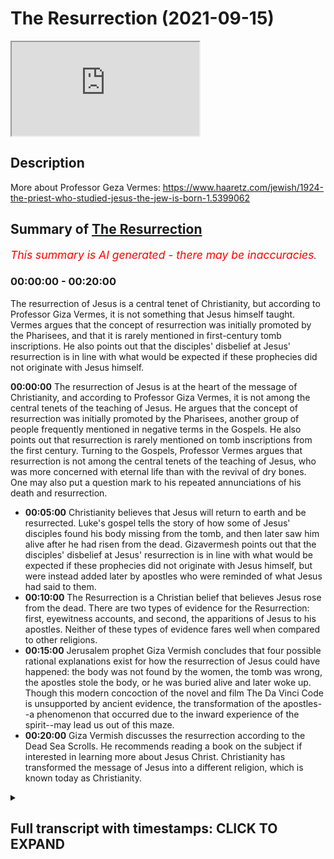 # The Resurrection (2021-09-15)

<iframe loading='lazy' allow='autoplay' src='https://www.youtube.com/embed/IxRDbYZ9-os'></iframe>

## Description

More about Professor Geza Vermes: https://www.haaretz.com/jewish/1924-the-priest-who-studied-jesus-the-jew-is-born-1.5399062

## Summary of [The Resurrection](https://www.youtube.com/watch?v=IxRDbYZ9-os)


*<span style="color:red; font-size:125%">This summary is AI generated - there may be inaccuracies</span>. [](/)*

### <a onclick="modifyYTiframeseektime('0')">00:00:00</a> - <a onclick="modifyYTiframeseektime('1200')">00:20:00</a>

The resurrection of Jesus is a central tenet of Christianity, but according to Professor Giza Vermes, it is not something that Jesus himself taught. Vermes argues that the concept of resurrection was initially promoted by the Pharisees, and that it is rarely mentioned in first-century tomb inscriptions. He also points out that the disciples' disbelief at Jesus' resurrection is in line with what would be expected if these prophecies did not originate with Jesus himself.

**<a onclick="modifyYTiframeseektime('0')">00:00:00</a>** The resurrection of Jesus is at the heart of the message of Christianity, and according to Professor Giza Vermes, it is not among the central tenets of the teaching of Jesus. He argues that the concept of resurrection was initially promoted by the Pharisees, another group of people frequently mentioned in negative terms in the Gospels. He also points out that resurrection is rarely mentioned on tomb inscriptions from the first century. Turning to the Gospels, Professor Vermes argues that resurrection is not among the central tenets of the teaching of Jesus, who was more concerned with eternal life than with the revival of dry bones. One may also put a question mark to his repeated annunciations of his death and resurrection.
* **<a onclick="modifyYTiframeseektime('300')">00:05:00</a>** Christianity believes that Jesus will return to earth and be resurrected. Luke's gospel tells the story of how some of Jesus' disciples found his body missing from the tomb, and then later saw him alive after he had risen from the dead. Gizavermesh points out that the disciples' disbelief at Jesus' resurrection is in line with what would be expected if these prophecies did not originate with Jesus himself, but were instead added later by apostles who were reminded of what Jesus had said to them.
* **<a onclick="modifyYTiframeseektime('600')">00:10:00</a>** The Resurrection is a Christian belief that believes Jesus rose from the dead. There are two types of evidence for the Resurrection: first, eyewitness accounts, and second, the apparitions of Jesus to his apostles. Neither of these types of evidence fares well when compared to other religions.
* **<a onclick="modifyYTiframeseektime('900')">00:15:00</a>** Jerusalem prophet Giza Vermish concludes that four possible rational explanations exist for how the resurrection of Jesus could have happened: the body was not found by the women, the tomb was wrong, the apostles stole the body, or he was buried alive and later woke up. Though this modern concoction of the novel and film The Da Vinci Code is unsupported by ancient evidence, the transformation of the apostles--a phenomenon that occurred due to the inward experience of the spirit--may lead us out of this maze.
* **<a onclick="modifyYTiframeseektime('1200')">00:20:00</a>** Giza Vermish discusses the resurrection according to the Dead Sea Scrolls. He recommends reading a book on the subject if interested in learning more about Jesus Christ. Christianity has transformed the message of Jesus into a different religion, which is known today as Christianity.

<details><summary><h2>Full transcript with timestamps: CLICK TO EXPAND</h2></summary>

<a onclick="modifyYTiframeseektime('13')">0:00:13</a> the resurrection of jesus lies at the  
<a onclick="modifyYTiframeseektime('15')">0:00:15</a> heart of the message of christianity  
<a onclick="modifyYTiframeseektime('19')">0:00:19</a> what are we to make of this  
<a onclick="modifyYTiframeseektime('20')">0:00:20</a> extraordinary claim and i want to share  
<a onclick="modifyYTiframeseektime('22')">0:00:22</a> with you some words from giza vermesh  
<a onclick="modifyYTiframeseektime('24')">0:00:24</a> again he's a world-class biblical  
<a onclick="modifyYTiframeseektime('27')">0:00:27</a> scholar often acknowledged as one of the  
<a onclick="modifyYTiframeseektime('29')">0:00:29</a> great and experts on the historical  
<a onclick="modifyYTiframeseektime('32')">0:00:32</a> jesus he spent his life studying uh  
<a onclick="modifyYTiframeseektime('35')">0:00:35</a> these matters a professor at oxford  
<a onclick="modifyYTiframeseektime('37')">0:00:37</a> university a professor of jewish studies  
<a onclick="modifyYTiframeseektime('40')">0:00:40</a> so he's a specialist in a jewish  
<a onclick="modifyYTiframeseektime('41')">0:00:41</a> understanding of jesus who was himself  
<a onclick="modifyYTiframeseektime('43')">0:00:43</a> of course a jew who preached two jews  
<a onclick="modifyYTiframeseektime('46')">0:00:46</a> about his understanding of judaism in  
<a onclick="modifyYTiframeseektime('48')">0:00:48</a> his own day so it's going to share with  
<a onclick="modifyYTiframeseektime('50')">0:00:50</a> you a few words about the resurrection  
<a onclick="modifyYTiframeseektime('53')">0:00:53</a> because there are many insights into  
<a onclick="modifyYTiframeseektime('55')">0:00:55</a> this brief uh chapter which  
<a onclick="modifyYTiframeseektime('58')">0:00:58</a> will surprise people surprised me when i  
<a onclick="modifyYTiframeseektime('60')">0:01:00</a> first read them  
<a onclick="modifyYTiframeseektime('62')">0:01:02</a> so he writes on page 107 of his book the  
<a onclick="modifyYTiframeseektime('65')">0:01:05</a> real jesus  
<a onclick="modifyYTiframeseektime('66')">0:01:06</a> the resurrection of jesus lies at the  
<a onclick="modifyYTiframeseektime('69')">0:01:09</a> heart of the message of christianity  
<a onclick="modifyYTiframeseektime('72')">0:01:12</a> the chief herald of this message saint  
<a onclick="modifyYTiframeseektime('74')">0:01:14</a> paul  
<a onclick="modifyYTiframeseektime('75')">0:01:15</a> bluntly proclaims  
<a onclick="modifyYTiframeseektime('77')">0:01:17</a> if christ has not been raised your faith  
<a onclick="modifyYTiframeseektime('81')">0:01:21</a> is futile  
<a onclick="modifyYTiframeseektime('82')">0:01:22</a> so it's very very clear if there's no  
<a onclick="modifyYTiframeseektime('84')">0:01:24</a> resurrection of jesus that's it  
<a onclick="modifyYTiframeseektime('86')">0:01:26</a> christianity is basically lying about  
<a onclick="modifyYTiframeseektime('89')">0:01:29</a> god is a waste of time  
<a onclick="modifyYTiframeseektime('91')">0:01:31</a> but he believed he did rise from the  
<a onclick="modifyYTiframeseektime('93')">0:01:33</a> dead so how does his firm statement  
<a onclick="modifyYTiframeseektime('97')">0:01:37</a> reinforced by two millennia of  
<a onclick="modifyYTiframeseektime('99')">0:01:39</a> theological cognition  
<a onclick="modifyYTiframeseektime('101')">0:01:41</a> compared with what the gospels tell us  
<a onclick="modifyYTiframeseektime('104')">0:01:44</a> about the first easter  
<a onclick="modifyYTiframeseektime('106')">0:01:46</a> is it pure myth  
<a onclick="modifyYTiframeseektime('108')">0:01:48</a> or does it contain also a grain of  
<a onclick="modifyYTiframeseektime('111')">0:01:51</a> history  
<a onclick="modifyYTiframeseektime('112')">0:01:52</a> so giza vermich the historian looks at  
<a onclick="modifyYTiframeseektime('114')">0:01:54</a> our earliest sources or some of them in  
<a onclick="modifyYTiframeseektime('117')">0:01:57</a> the new testament in the gospels and  
<a onclick="modifyYTiframeseektime('119')">0:01:59</a> what do they tell us about this very  
<a onclick="modifyYTiframeseektime('121')">0:02:01</a> interesting insights here  
<a onclick="modifyYTiframeseektime('123')">0:02:03</a> but to begin with he looks at the  
<a onclick="modifyYTiframeseektime('125')">0:02:05</a> historical jewish context to begin with  
<a onclick="modifyYTiframeseektime('129')">0:02:09</a> resurrection was neither an old nor  
<a onclick="modifyYTiframeseektime('132')">0:02:12</a> widespread jewish doctrine in the age of  
<a onclick="modifyYTiframeseektime('134')">0:02:14</a> jesus interestingly  
<a onclick="modifyYTiframeseektime('136')">0:02:16</a> the concept of afterlife conceived  
<a onclick="modifyYTiframeseektime('139')">0:02:19</a> either as spiritual survival or as  
<a onclick="modifyYTiframeseektime('142')">0:02:22</a> rising from the dead first gained  
<a onclick="modifyYTiframeseektime('145')">0:02:25</a> prominence in the second century bc  
<a onclick="modifyYTiframeseektime('149')">0:02:29</a> the immortality of the soul was  
<a onclick="modifyYTiframeseektime('151')">0:02:31</a> championed by many jews living outside  
<a onclick="modifyYTiframeseektime('153')">0:02:33</a> the holy land and influenced by greek  
<a onclick="modifyYTiframeseektime('156')">0:02:36</a> culture as well as by the essene sect in  
<a onclick="modifyYTiframeseektime('159')">0:02:39</a> palestine  
<a onclick="modifyYTiframeseektime('161')">0:02:41</a> according to the first century jewish  
<a onclick="modifyYTiframeseektime('163')">0:02:43</a> historian flavius josephus  
<a onclick="modifyYTiframeseektime('167')">0:02:47</a> the conservative sadducees these figures  
<a onclick="modifyYTiframeseektime('170')">0:02:50</a> all appear in the gospels by the way the  
<a onclick="modifyYTiframeseektime('171')">0:02:51</a> sadducees the pharisees and so on the  
<a onclick="modifyYTiframeseektime('174')">0:02:54</a> conservative sadducees and the high  
<a onclick="modifyYTiframeseektime('176')">0:02:56</a> priestly allies  
<a onclick="modifyYTiframeseektime('178')">0:02:58</a> considered the idea of life after death  
<a onclick="modifyYTiframeseektime('181')">0:03:01</a> a departure from biblical faith  
<a onclick="modifyYTiframeseektime('184')">0:03:04</a> were where reward for virtue and  
<a onclick="modifyYTiframeseektime('187')">0:03:07</a> punishment for sin were expected in this  
<a onclick="modifyYTiframeseektime('190')">0:03:10</a> life  
<a onclick="modifyYTiframeseektime('191')">0:03:11</a> beyond the grave everybody shared the  
<a onclick="modifyYTiframeseektime('194')">0:03:14</a> same chilly and sleepy existence in the  
<a onclick="modifyYTiframeseektime('197')">0:03:17</a> hades of the hebrews and this is  
<a onclick="modifyYTiframeseektime('199')">0:03:19</a> normally how the old testament we have  
<a onclick="modifyYTiframeseektime('201')">0:03:21</a> now talks of post-mortem existence in a  
<a onclick="modifyYTiframeseektime('204')">0:03:24</a> very kind of gray  
<a onclick="modifyYTiframeseektime('207')">0:03:27</a> world where there's no kind of clear  
<a onclick="modifyYTiframeseektime('209')">0:03:29</a> heaven or clear  
<a onclick="modifyYTiframeseektime('210')">0:03:30</a> hell the principal innovators of this  
<a onclick="modifyYTiframeseektime('214')">0:03:34</a> idea of resurrection were the pharisees  
<a onclick="modifyYTiframeseektime('216')">0:03:36</a> another big group of people you see  
<a onclick="modifyYTiframeseektime('218')">0:03:38</a> frequently mentioned in very negative  
<a onclick="modifyYTiframeseektime('220')">0:03:40</a> terms in the gospels  
<a onclick="modifyYTiframeseektime('222')">0:03:42</a> they promoted the doctrine of  
<a onclick="modifyYTiframeseektime('224')">0:03:44</a> resurrection among urban jury  
<a onclick="modifyYTiframeseektime('227')">0:03:47</a> but the bulk of the rural population was  
<a onclick="modifyYTiframeseektime('230')">0:03:50</a> mostly confused  
<a onclick="modifyYTiframeseektime('231')">0:03:51</a> resurrection rarely figures on tomb  
<a onclick="modifyYTiframeseektime('234')">0:03:54</a> inscriptions now this is amazing i had  
<a onclick="modifyYTiframeseektime('237')">0:03:57</a> no idea about this until i read that  
<a onclick="modifyYTiframeseektime('239')">0:03:59</a> sentence that if you look at first  
<a onclick="modifyYTiframeseektime('241')">0:04:01</a> century jewish palestinian palestinian  
<a onclick="modifyYTiframeseektime('244')">0:04:04</a> gravestones tomb inscriptions  
<a onclick="modifyYTiframeseektime('247')">0:04:07</a> you rarely ever find any reference to  
<a onclick="modifyYTiframeseektime('249')">0:04:09</a> the resurrection interesting  
<a onclick="modifyYTiframeseektime('252')">0:04:12</a> turning to the gospels resurrection is  
<a onclick="modifyYTiframeseektime('255')">0:04:15</a> not among the central tenets of the  
<a onclick="modifyYTiframeseektime('257')">0:04:17</a> teaching of jesus what  
<a onclick="modifyYTiframeseektime('260')">0:04:20</a> resurrection is not among the central  
<a onclick="modifyYTiframeseektime('262')">0:04:22</a> tenets of the teaching of jesus he was  
<a onclick="modifyYTiframeseektime('264')">0:04:24</a> more concerned with eternal life than  
<a onclick="modifyYTiframeseektime('267')">0:04:27</a> with the revival of dry bones if you  
<a onclick="modifyYTiframeseektime('270')">0:04:30</a> read the gospels this actually is true  
<a onclick="modifyYTiframeseektime('272')">0:04:32</a> one may also put a question mark to his  
<a onclick="modifyYTiframeseektime('275')">0:04:35</a> repeated annunciations of his death and  
<a onclick="modifyYTiframeseektime('278')">0:04:38</a> resurrection now i'm going to pause  
<a onclick="modifyYTiframeseektime('280')">0:04:40</a> there and i'm going to go to almost a  
<a onclick="modifyYTiframeseektime('282')">0:04:42</a> random example in my new revised  
<a onclick="modifyYTiframeseektime('285')">0:04:45</a> standard version bible  
<a onclick="modifyYTiframeseektime('287')">0:04:47</a> repeatedly in the gospels  
<a onclick="modifyYTiframeseektime('289')">0:04:49</a> jesus  
<a onclick="modifyYTiframeseektime('291')">0:04:51</a> forecasts predicts his death and  
<a onclick="modifyYTiframeseektime('294')">0:04:54</a> resurrection in some detail this is  
<a onclick="modifyYTiframeseektime('296')">0:04:56</a> really important so for example in luke  
<a onclick="modifyYTiframeseektime('298')">0:04:58</a> 18 he says  
<a onclick="modifyYTiframeseektime('300')">0:05:00</a> um he took his twelve disciples aside  
<a onclick="modifyYTiframeseektime('303')">0:05:03</a> and said to them  
<a onclick="modifyYTiframeseektime('305')">0:05:05</a> that everything that is written about  
<a onclick="modifyYTiframeseektime('306')">0:05:06</a> the son of man  
<a onclick="modifyYTiframeseektime('308')">0:05:08</a> by the prophets will be accomplished for  
<a onclick="modifyYTiframeseektime('310')">0:05:10</a> he will be handed over to the gentiles  
<a onclick="modifyYTiframeseektime('313')">0:05:13</a> and he will be mocked and insulted and  
<a onclick="modifyYTiframeseektime('316')">0:05:16</a> spat upon  
<a onclick="modifyYTiframeseektime('317')">0:05:17</a> and after they have flocked him they  
<a onclick="modifyYTiframeseektime('320')">0:05:20</a> will kill him  
<a onclick="modifyYTiframeseektime('321')">0:05:21</a> and on the third day he will rise again  
<a onclick="modifyYTiframeseektime('325')">0:05:25</a> so these are very specific predictions  
<a onclick="modifyYTiframeseektime('327')">0:05:27</a> about someone called the son of man  
<a onclick="modifyYTiframeseektime('330')">0:05:30</a> and the the jesus as portrayed in luke  
<a onclick="modifyYTiframeseektime('332')">0:05:32</a> claims that this is all discussed or  
<a onclick="modifyYTiframeseektime('335')">0:05:35</a> foretold in great detail  
<a onclick="modifyYTiframeseektime('337')">0:05:37</a> in the prophets in the jewish bible  
<a onclick="modifyYTiframeseektime('339')">0:05:39</a> although personally i've never quite  
<a onclick="modifyYTiframeseektime('341')">0:05:41</a> come across any passages that say that  
<a onclick="modifyYTiframeseektime('343')">0:05:43</a> but be that as it may  
<a onclick="modifyYTiframeseektime('345')">0:05:45</a> so to come back to giza vermesh  
<a onclick="modifyYTiframeseektime('348')">0:05:48</a> so he rightly says  
<a onclick="modifyYTiframeseektime('350')">0:05:50</a> one may also put a question mark to his  
<a onclick="modifyYTiframeseektime('353')">0:05:53</a> repeated announcements of his death and  
<a onclick="modifyYTiframeseektime('355')">0:05:55</a> resurrection why  
<a onclick="modifyYTiframeseektime('357')">0:05:57</a> the fact that all his disciples  
<a onclick="modifyYTiframeseektime('359')">0:05:59</a> abandoned him when he was arrested and  
<a onclick="modifyYTiframeseektime('363')">0:06:03</a> no one expected his rising no one  
<a onclick="modifyYTiframeseektime('366')">0:06:06</a> expected it according to the gospels  
<a onclick="modifyYTiframeseektime('368')">0:06:08</a> suggests that these prophecies did not  
<a onclick="modifyYTiframeseektime('371')">0:06:11</a> originate with jesus but were added  
<a onclick="modifyYTiframeseektime('374')">0:06:14</a> later  
<a onclick="modifyYTiframeseektime('376')">0:06:16</a> we find no apostle comforting himself on  
<a onclick="modifyYTiframeseektime('379')">0:06:19</a> good friday saying let's wait three days  
<a onclick="modifyYTiframeseektime('382')">0:06:22</a> and all will be well  
<a onclick="modifyYTiframeseektime('384')">0:06:24</a> because you would logically think  
<a onclick="modifyYTiframeseektime('385')">0:06:25</a> wouldn't you if they had been drilled  
<a onclick="modifyYTiframeseektime('387')">0:06:27</a> with this idea that the messiah would  
<a onclick="modifyYTiframeseektime('390')">0:06:30</a> die  
<a onclick="modifyYTiframeseektime('390')">0:06:30</a> and be scourged and be spat upon and  
<a onclick="modifyYTiframeseektime('393')">0:06:33</a> crucified by the romans the gentiles and  
<a onclick="modifyYTiframeseektime('396')">0:06:36</a> on the third day he will rise from the  
<a onclick="modifyYTiframeseektime('399')">0:06:39</a> dead  
<a onclick="modifyYTiframeseektime('400')">0:06:40</a> well of course they're going to think  
<a onclick="modifyYTiframeseektime('401')">0:06:41</a> well yep it's happening it's happening  
<a onclick="modifyYTiframeseektime('403')">0:06:43</a> now just as jesus told us indeed let's  
<a onclick="modifyYTiframeseektime('405')">0:06:45</a> just wait three days and all will be  
<a onclick="modifyYTiframeseektime('408')">0:06:48</a> well  
<a onclick="modifyYTiframeseektime('410')">0:06:50</a> but that's not what happens if you look  
<a onclick="modifyYTiframeseektime('411')">0:06:51</a> again this is me digressing now if you  
<a onclick="modifyYTiframeseektime('414')">0:06:54</a> look at luke's gospel for example  
<a onclick="modifyYTiframeseektime('418')">0:06:58</a> in matthew sorry luke 24  
<a onclick="modifyYTiframeseektime('421')">0:07:01</a> on the first day of the week  
<a onclick="modifyYTiframeseektime('423')">0:07:03</a> some of the women go to the tomb  
<a onclick="modifyYTiframeseektime('425')">0:07:05</a> taking spices they had prepared  
<a onclick="modifyYTiframeseektime('428')">0:07:08</a> and they found the stone rolled away it  
<a onclick="modifyYTiframeseektime('431')">0:07:11</a> says and  
<a onclick="modifyYTiframeseektime('432')">0:07:12</a> someone perhaps  
<a onclick="modifyYTiframeseektime('434')">0:07:14</a> angels two men with dazzling clothes  
<a onclick="modifyYTiframeseektime('437')">0:07:17</a> stood beside them the women were  
<a onclick="modifyYTiframeseektime('439')">0:07:19</a> terrified because they weren't expecting  
<a onclick="modifyYTiframeseektime('442')">0:07:22</a> this  
<a onclick="modifyYTiframeseektime('443')">0:07:23</a> and the angels or the men uh say why are  
<a onclick="modifyYTiframeseektime('446')">0:07:26</a> you looking for uh for this person  
<a onclick="modifyYTiframeseektime('448')">0:07:28</a> amongst the dead he is not here he is  
<a onclick="modifyYTiframeseektime('451')">0:07:31</a> risen  
<a onclick="modifyYTiframeseektime('453')">0:07:33</a> um and then there and then these angels  
<a onclick="modifyYTiframeseektime('455')">0:07:35</a> or these figures refer to the uh  
<a onclick="modifyYTiframeseektime('457')">0:07:37</a> predictions  
<a onclick="modifyYTiframeseektime('458')">0:07:38</a> which i've already mentioned one of them  
<a onclick="modifyYTiframeseektime('461')">0:07:41</a> so they it says here they ran from the  
<a onclick="modifyYTiframeseektime('464')">0:07:44</a> tomb this is the women ran from the tomb  
<a onclick="modifyYTiframeseektime('466')">0:07:46</a> and told this to the eleven that these  
<a onclick="modifyYTiframeseektime('468')">0:07:48</a> are the apostles  
<a onclick="modifyYTiframeseektime('470')">0:07:50</a> and this was mary magdalene  
<a onclick="modifyYTiframeseektime('473')">0:07:53</a> and the other women who told this to the  
<a onclick="modifyYTiframeseektime('475')">0:07:55</a> apostles that's verse 10  
<a onclick="modifyYTiframeseektime('478')">0:07:58</a> and look what the response is in verse  
<a onclick="modifyYTiframeseektime('480')">0:08:00</a> 11  
<a onclick="modifyYTiframeseektime('481')">0:08:01</a> but these words seem to them the  
<a onclick="modifyYTiframeseektime('484')">0:08:04</a> apostles an idle tale  
<a onclick="modifyYTiframeseektime('486')">0:08:06</a> and they did not believe them  
<a onclick="modifyYTiframeseektime('488')">0:08:08</a> and idle tell by the way an alternative  
<a onclick="modifyYTiframeseektime('490')">0:08:10</a> translation of the greek is nonsense  
<a onclick="modifyYTiframeseektime('493')">0:08:13</a> but in one word so the apostles having  
<a onclick="modifyYTiframeseektime('496')">0:08:16</a> been told reminded precisely what jesus  
<a onclick="modifyYTiframeseektime('500')">0:08:20</a> had told them repeatedly in great detail  
<a onclick="modifyYTiframeseektime('502')">0:08:22</a> when it actually happens  
<a onclick="modifyYTiframeseektime('504')">0:08:24</a> when the news is conveyed to them  
<a onclick="modifyYTiframeseektime('508')">0:08:28</a> they did not believe them quote unquote  
<a onclick="modifyYTiframeseektime('511')">0:08:31</a> and it these words seem to them an idle  
<a onclick="modifyYTiframeseektime('514')">0:08:34</a> tale that's how the nrsv  
<a onclick="modifyYTiframeseektime('517')">0:08:37</a> translates it  
<a onclick="modifyYTiframeseektime('519')">0:08:39</a> why why is it an idle tale why have they  
<a onclick="modifyYTiframeseektime('522')">0:08:42</a> no idea  
<a onclick="modifyYTiframeseektime('524')">0:08:44</a> no idea about this  
<a onclick="modifyYTiframeseektime('526')">0:08:46</a> you would expect them historically let's  
<a onclick="modifyYTiframeseektime('529')">0:08:49</a> wait three days and all will be well you  
<a onclick="modifyYTiframeseektime('531')">0:08:51</a> can spend to be waiting yeah yeah we  
<a onclick="modifyYTiframeseektime('533')">0:08:53</a> know we believe jesus words are true  
<a onclick="modifyYTiframeseektime('535')">0:08:55</a> because he did miracles he did signs and  
<a onclick="modifyYTiframeseektime('537')">0:08:57</a> wonders by the power of god  
<a onclick="modifyYTiframeseektime('539')">0:08:59</a> so this is something we should  
<a onclick="modifyYTiframeseektime('540')">0:09:00</a> reasonably expect to happen but when it  
<a onclick="modifyYTiframeseektime('542')">0:09:02</a> happens they don't believe it  
<a onclick="modifyYTiframeseektime('545')">0:09:05</a> it's nonsense so there's that's why uh  
<a onclick="modifyYTiframeseektime('548')">0:09:08</a> giza vermich and actually most  
<a onclick="modifyYTiframeseektime('550')">0:09:10</a> historians have concluded uh that this  
<a onclick="modifyYTiframeseektime('553')">0:09:13</a> uh these predictions did not originate  
<a onclick="modifyYTiframeseektime('557')">0:09:17</a> uh with jesus they were added  
<a onclick="modifyYTiframeseektime('559')">0:09:19</a> later these gospels of course are  
<a onclick="modifyYTiframeseektime('560')">0:09:20</a> written many many years after jesus life  
<a onclick="modifyYTiframeseektime('564')">0:09:24</a> in  
<a onclick="modifyYTiframeseektime('565')">0:09:25</a> the second generation of christians  
<a onclick="modifyYTiframeseektime('566')">0:09:26</a> towards the end of the first century  
<a onclick="modifyYTiframeseektime('568')">0:09:28</a> plenty of time for these stories to be  
<a onclick="modifyYTiframeseektime('571')">0:09:31</a> um carefully embellished  
<a onclick="modifyYTiframeseektime('573')">0:09:33</a> anyway  
<a onclick="modifyYTiframeseektime('574')">0:09:34</a> back to the story belief in the  
<a onclick="modifyYTiframeseektime('576')">0:09:36</a> resurrection of jesus consists in two  
<a onclick="modifyYTiframeseektime('579')">0:09:39</a> combined sets of stories about an empty  
<a onclick="modifyYTiframeseektime('581')">0:09:41</a> tomb and a series of apparitions now  
<a onclick="modifyYTiframeseektime('584')">0:09:44</a> this is the detail the devil's in the  
<a onclick="modifyYTiframeseektime('586')">0:09:46</a> detail as they say and gizavermish has  
<a onclick="modifyYTiframeseektime('589')">0:09:49</a> some fascinating observations i think to  
<a onclick="modifyYTiframeseektime('591')">0:09:51</a> make about these stories in the gospels  
<a onclick="modifyYTiframeseektime('593')">0:09:53</a> all four gospels report that the body of  
<a onclick="modifyYTiframeseektime('596')">0:09:56</a> jesus was missing from the grave when  
<a onclick="modifyYTiframeseektime('599')">0:09:59</a> one or several women visited it on early  
<a onclick="modifyYTiframeseektime('603')">0:10:03</a> on easter sunday  
<a onclick="modifyYTiframeseektime('604')">0:10:04</a> fair enough  
<a onclick="modifyYTiframeseektime('605')">0:10:05</a> the idea of resurrection comes from one  
<a onclick="modifyYTiframeseektime('608')">0:10:08</a> or two unknown men presumed to be angels  
<a onclick="modifyYTiframeseektime('611')">0:10:11</a> or dazzling clothes i mentioned that who  
<a onclick="modifyYTiframeseektime('613')">0:10:13</a> met the women in the tomb according to  
<a onclick="modifyYTiframeseektime('615')">0:10:15</a> mark matthew and luke  
<a onclick="modifyYTiframeseektime('618')">0:10:18</a> by contrast in john's gospel mary  
<a onclick="modifyYTiframeseektime('621')">0:10:21</a> magdalene suspects that jesus's remains  
<a onclick="modifyYTiframeseektime('624')">0:10:24</a> were removed by someone else not  
<a onclick="modifyYTiframeseektime('626')">0:10:26</a> connected with the apostles  
<a onclick="modifyYTiframeseektime('628')">0:10:28</a> she asked the unknown man standing close  
<a onclick="modifyYTiframeseektime('632')">0:10:32</a> by later identified as jesus where he  
<a onclick="modifyYTiframeseektime('635')">0:10:35</a> put the missing body  
<a onclick="modifyYTiframeseektime('637')">0:10:37</a> at the end the argument is seriously  
<a onclick="modifyYTiframeseektime('639')">0:10:39</a> weakened by the apostles rejection of  
<a onclick="modifyYTiframeseektime('642')">0:10:42</a> the women's report which they ridiculed  
<a onclick="modifyYTiframeseektime('645')">0:10:45</a> as an idle tale as we've already seen or  
<a onclick="modifyYTiframeseektime('648')">0:10:48</a> nonsense is a that's a another way of  
<a onclick="modifyYTiframeseektime('651')">0:10:51</a> translating it  
<a onclick="modifyYTiframeseektime('653')">0:10:53</a> the second type of evidence  
<a onclick="modifyYTiframeseektime('655')">0:10:55</a> the apparitions of the risen jesus to  
<a onclick="modifyYTiframeseektime('657')">0:10:57</a> his apostles  
<a onclick="modifyYTiframeseektime('659')">0:10:59</a> do not fare much better either the  
<a onclick="modifyYTiframeseektime('661')">0:11:01</a> oldest account we have now mark is  
<a onclick="modifyYTiframeseektime('664')">0:11:04</a> usually seen by virtually all scholars  
<a onclick="modifyYTiframeseektime('666')">0:11:06</a> now as the earliest gospel in the new  
<a onclick="modifyYTiframeseektime('668')">0:11:08</a> testament we have matthew first then  
<a onclick="modifyYTiframeseektime('670')">0:11:10</a> mark then john then luke then john but  
<a onclick="modifyYTiframeseektime('672')">0:11:12</a> for various reasons mark is the oldest  
<a onclick="modifyYTiframeseektime('674')">0:11:14</a> account and if you look at mark chapter  
<a onclick="modifyYTiframeseektime('676')">0:11:16</a> 16 the last chapter verses one to eight  
<a onclick="modifyYTiframeseektime('680')">0:11:20</a> the inauthentic verses 9 to 20 which you  
<a onclick="modifyYTiframeseektime('683')">0:11:23</a> will find in all bibles are missing from  
<a onclick="modifyYTiframeseektime('686')">0:11:26</a> the best manuscripts  
<a onclick="modifyYTiframeseektime('688')">0:11:28</a> so all the bibles including the nrsv  
<a onclick="modifyYTiframeseektime('691')">0:11:31</a> that have those verses are not actually  
<a onclick="modifyYTiframeseektime('693')">0:11:33</a> um reproducing or printing uh the  
<a onclick="modifyYTiframeseektime('696')">0:11:36</a> earliest manuscripts these are later um  
<a onclick="modifyYTiframeseektime('700')">0:11:40</a> stories that were added to the gospel  
<a onclick="modifyYTiframeseektime('703')">0:11:43</a> what is interesting he says that the  
<a onclick="modifyYTiframeseektime('705')">0:11:45</a> oldest account mark 16 1-8 contains no  
<a onclick="modifyYTiframeseektime('710')">0:11:50</a> visions at all  
<a onclick="modifyYTiframeseektime('713')">0:11:53</a> okay  
<a onclick="modifyYTiframeseektime('715')">0:11:55</a> the earliest  
<a onclick="modifyYTiframeseektime('716')">0:11:56</a> gospel in the new testament has no  
<a onclick="modifyYTiframeseektime('719')">0:11:59</a> resurrection appearances at all  
<a onclick="modifyYTiframeseektime('722')">0:12:02</a> interesting  
<a onclick="modifyYTiframeseektime('723')">0:12:03</a> according to luke and john jesus was  
<a onclick="modifyYTiframeseektime('726')">0:12:06</a> seen by the apostles in jerusalem on  
<a onclick="modifyYTiframeseektime('729')">0:12:09</a> easter sunday  
<a onclick="modifyYTiframeseektime('730')">0:12:10</a> and luke mentions an account and  
<a onclick="modifyYTiframeseektime('732')">0:12:12</a> encounter with two disciples on the same  
<a onclick="modifyYTiframeseektime('735')">0:12:15</a> day some miles away in emmaus i was  
<a onclick="modifyYTiframeseektime('738')">0:12:18</a> going to pause there because if you look  
<a onclick="modifyYTiframeseektime('740')">0:12:20</a> at my trusty nrsv uh go back to luke's  
<a onclick="modifyYTiframeseektime('744')">0:12:24</a> gospel again  
<a onclick="modifyYTiframeseektime('746')">0:12:26</a> and there's a famous story of the walk  
<a onclick="modifyYTiframeseektime('748')">0:12:28</a> to emmaus that giza vermish alludes to  
<a onclick="modifyYTiframeseektime('751')">0:12:31</a> and what i find interesting there's a  
<a onclick="modifyYTiframeseektime('753')">0:12:33</a> little detail here which is not often  
<a onclick="modifyYTiframeseektime('755')">0:12:35</a> focused on so these these guys uh are  
<a onclick="modifyYTiframeseektime('759')">0:12:39</a> two of them uh walking uh to a village  
<a onclick="modifyYTiframeseektime('761')">0:12:41</a> called emmaus about several miles from  
<a onclick="modifyYTiframeseektime('763')">0:12:43</a> jerusalem and they're talking about  
<a onclick="modifyYTiframeseektime('766')">0:12:46</a> everything that's happened you know with  
<a onclick="modifyYTiframeseektime('768')">0:12:48</a> jesus and the jerusalem authorities and  
<a onclick="modifyYTiframeseektime('770')">0:12:50</a> so on and they're talking about them  
<a onclick="modifyYTiframeseektime('772')">0:12:52</a> about this then jesus himself comes  
<a onclick="modifyYTiframeseektime('775')">0:12:55</a> basically near them and walks with them  
<a onclick="modifyYTiframeseektime('777')">0:12:57</a> or they don't know who he is  
<a onclick="modifyYTiframeseektime('779')">0:12:59</a> um according to verse 16 of chapter 24  
<a onclick="modifyYTiframeseektime('784')">0:13:04</a> uh and then the the stranger who is  
<a onclick="modifyYTiframeseektime('787')">0:13:07</a> revealed later to be jesus said what are  
<a onclick="modifyYTiframeseektime('789')">0:13:09</a> you discussing with each other while  
<a onclick="modifyYTiframeseektime('790')">0:13:10</a> you're walking along yeah  
<a onclick="modifyYTiframeseektime('792')">0:13:12</a> and they stood still it says looking sad  
<a onclick="modifyYTiframeseektime('796')">0:13:16</a> then um  
<a onclick="modifyYTiframeseektime('798')">0:13:18</a> one of them said whose name was cleopas  
<a onclick="modifyYTiframeseektime('800')">0:13:20</a> are you the only stranger in jerusalem  
<a onclick="modifyYTiframeseektime('802')">0:13:22</a> who doesn't know the things that have  
<a onclick="modifyYTiframeseektime('804')">0:13:24</a> taken place there in these days  
<a onclick="modifyYTiframeseektime('807')">0:13:27</a> he asked them what things  
<a onclick="modifyYTiframeseektime('809')">0:13:29</a> and then they say this is a very  
<a onclick="modifyYTiframeseektime('810')">0:13:30</a> interesting thing they replied this is  
<a onclick="modifyYTiframeseektime('813')">0:13:33</a> verse 19 the things about jesus of  
<a onclick="modifyYTiframeseektime('816')">0:13:36</a> nazareth who was a prophet  
<a onclick="modifyYTiframeseektime('818')">0:13:38</a> mighty indeed  
<a onclick="modifyYTiframeseektime('820')">0:13:40</a> and word before god  
<a onclick="modifyYTiframeseektime('822')">0:13:42</a> and all the people  
<a onclick="modifyYTiframeseektime('825')">0:13:45</a> interesting so here are some followers  
<a onclick="modifyYTiframeseektime('828')">0:13:48</a> of jesus  
<a onclick="modifyYTiframeseektime('829')">0:13:49</a> who  
<a onclick="modifyYTiframeseektime('830')">0:13:50</a> well acquainted with what's been going  
<a onclick="modifyYTiframeseektime('832')">0:13:52</a> on and what do they call jesus who is  
<a onclick="modifyYTiframeseektime('834')">0:13:54</a> jesus he is a prophet  
<a onclick="modifyYTiframeseektime('838')">0:13:58</a> mighty in deed and word before god so  
<a onclick="modifyYTiframeseektime('842')">0:14:02</a> jesus and god are two separate things  
<a onclick="modifyYTiframeseektime('844')">0:14:04</a> they do not say what later christian  
<a onclick="modifyYTiframeseektime('847')">0:14:07</a> creeds affirm that jesus was the second  
<a onclick="modifyYTiframeseektime('849')">0:14:09</a> person of the trinity god incarnate a  
<a onclick="modifyYTiframeseektime('852')">0:14:12</a> divine being or jesus is god as  
<a onclick="modifyYTiframeseektime('854')">0:14:14</a> christians always say that jesus god  
<a onclick="modifyYTiframeseektime('856')">0:14:16</a> jesus is god according to  
<a onclick="modifyYTiframeseektime('859')">0:14:19</a> these people who knew who you know knew  
<a onclick="modifyYTiframeseektime('861')">0:14:21</a> what was going on jesus was a prophet  
<a onclick="modifyYTiframeseektime('864')">0:14:24</a> mighty indeed what other religion says  
<a onclick="modifyYTiframeseektime('866')">0:14:26</a> that i wonder  
<a onclick="modifyYTiframeseektime('868')">0:14:28</a> so coming back to uh giza vermish  
<a onclick="modifyYTiframeseektime('871')">0:14:31</a> matthew now moving on to matthew's  
<a onclick="modifyYTiframeseektime('873')">0:14:33</a> gospel in turn places the only meeting  
<a onclick="modifyYTiframeseektime('876')">0:14:36</a> of jesus with 11 apostles  
<a onclick="modifyYTiframeseektime('880')">0:14:40</a> with 11 apostles days later on a  
<a onclick="modifyYTiframeseektime('883')">0:14:43</a> galilean mountain so the only time in  
<a onclick="modifyYTiframeseektime('887')">0:14:47</a> matthew's version the apostles meet him  
<a onclick="modifyYTiframeseektime('889')">0:14:49</a> is on this galilean mountain john  
<a onclick="modifyYTiframeseektime('891')">0:14:51</a> asserts that seven apostles saw him by  
<a onclick="modifyYTiframeseektime('894')">0:14:54</a> the sea of tiberias  
<a onclick="modifyYTiframeseektime('896')">0:14:56</a> to model the story further luke's jesus  
<a onclick="modifyYTiframeseektime('899')">0:14:59</a> orders his disciples not to leave  
<a onclick="modifyYTiframeseektime('901')">0:15:01</a> jerusalem  
<a onclick="modifyYTiframeseektime('902')">0:15:02</a> until pentecost pentecost is an amazing  
<a onclick="modifyYTiframeseektime('906')">0:15:06</a> supernatural event that happens in acts  
<a onclick="modifyYTiframeseektime('908')">0:15:08</a> chapter 2.  
<a onclick="modifyYTiframeseektime('911')">0:15:11</a> so  
<a onclick="modifyYTiframeseektime('912')">0:15:12</a> as for the identity of the appearing  
<a onclick="modifyYTiframeseektime('915')">0:15:15</a> person mary magdalene took him for the  
<a onclick="modifyYTiframeseektime('918')">0:15:18</a> gardener the emma's disciples for an  
<a onclick="modifyYTiframeseektime('921')">0:15:21</a> unknown passer-by and the jerusalem  
<a onclick="modifyYTiframeseektime('923')">0:15:23</a> apostles for a ghost  
<a onclick="modifyYTiframeseektime('927')">0:15:27</a> so no one quite agrees with who this  
<a onclick="modifyYTiframeseektime('929')">0:15:29</a> person is  
<a onclick="modifyYTiframeseektime('930')">0:15:30</a> so he concludes vermish there are four  
<a onclick="modifyYTiframeseektime('933')">0:15:33</a> rational ways for explaining away the  
<a onclick="modifyYTiframeseektime('935')">0:15:35</a> resurrection conundrum so here we have a  
<a onclick="modifyYTiframeseektime('937')">0:15:37</a> series of  
<a onclick="modifyYTiframeseektime('938')">0:15:38</a> uh very very loose ends and he offers  
<a onclick="modifyYTiframeseektime('941')">0:15:41</a> four theories four possible explanations  
<a onclick="modifyYTiframeseektime('944')">0:15:44</a> as to how to explain away this this  
<a onclick="modifyYTiframeseektime('947')">0:15:47</a> problem how do we understand it  
<a onclick="modifyYTiframeseektime('949')">0:15:49</a> rationally so the first  
<a onclick="modifyYTiframeseektime('951')">0:15:51</a> the body was not found by the women  
<a onclick="modifyYTiframeseektime('953')">0:15:53</a> because the guardian of the cemetery  
<a onclick="modifyYTiframeseektime('956')">0:15:56</a> used the first opportunity to move the  
<a onclick="modifyYTiframeseektime('958')">0:15:58</a> body of jesus out of the grave which had  
<a onclick="modifyYTiframeseektime('961')">0:16:01</a> been prepared for someone else  
<a onclick="modifyYTiframeseektime('964')">0:16:04</a> that's the first possibility second  
<a onclick="modifyYTiframeseektime('966')">0:16:06</a> possibility  
<a onclick="modifyYTiframeseektime('967')">0:16:07</a> in the darkness the women lost their way  
<a onclick="modifyYTiframeseektime('969')">0:16:09</a> and went to the wrong tomb  
<a onclick="modifyYTiframeseektime('972')">0:16:12</a> the uncertainty in both cases  
<a onclick="modifyYTiframeseektime('974')">0:16:14</a> could have easily had been dispelled by  
<a onclick="modifyYTiframeseektime('977')">0:16:17</a> consulting the owner of the tomb jesus  
<a onclick="modifyYTiframeseektime('980')">0:16:20</a> friend joseph of arimathea but no one  
<a onclick="modifyYTiframeseektime('983')">0:16:23</a> seems to have thought of it  
<a onclick="modifyYTiframeseektime('986')">0:16:26</a> three third possibility  
<a onclick="modifyYTiframeseektime('988')">0:16:28</a> the apostles stole the corpse as was  
<a onclick="modifyYTiframeseektime('991')">0:16:31</a> alleged by the priestly leaders  
<a onclick="modifyYTiframeseektime('993')">0:16:33</a> but since nobody expected jesus to rise  
<a onclick="modifyYTiframeseektime('996')">0:16:36</a> again  
<a onclick="modifyYTiframeseektime('997')">0:16:37</a> why should anyone fake his resurrection  
<a onclick="modifyYTiframeseektime('1000')">0:16:40</a> notice no one expected him to rise  
<a onclick="modifyYTiframeseektime('1003')">0:16:43</a> strange given the gospels are full of  
<a onclick="modifyYTiframeseektime('1005')">0:16:45</a> predictions of precisely that event  
<a onclick="modifyYTiframeseektime('1007')">0:16:47</a> and fourthly  
<a onclick="modifyYTiframeseektime('1009')">0:16:49</a> this is most the most fruity one  
<a onclick="modifyYTiframeseektime('1011')">0:16:51</a> jesus was buried alive and later woke up  
<a onclick="modifyYTiframeseektime('1015')">0:16:55</a> to live and left to live happily for a  
<a onclick="modifyYTiframeseektime('1017')">0:16:57</a> time if not ever after  
<a onclick="modifyYTiframeseektime('1019')">0:16:59</a> this modern concoction  
<a onclick="modifyYTiframeseektime('1022')">0:17:02</a> popularized by the da vinci code the  
<a onclick="modifyYTiframeseektime('1024')">0:17:04</a> famous novel and film  
<a onclick="modifyYTiframeseektime('1026')">0:17:06</a> is unsupported by ancient evidence  
<a onclick="modifyYTiframeseektime('1029')">0:17:09</a> though we know that recovery from  
<a onclick="modifyYTiframeseektime('1031')">0:17:11</a> crucifixion was possible  
<a onclick="modifyYTiframeseektime('1034')">0:17:14</a> this is particularly gory  
<a onclick="modifyYTiframeseektime('1036')">0:17:16</a> flavius josephus uh he's a really famous  
<a onclick="modifyYTiframeseektime('1039')">0:17:19</a> jewish historian from jerusalem at the  
<a onclick="modifyYTiframeseektime('1041')">0:17:21</a> time  
<a onclick="modifyYTiframeseektime('1043')">0:17:23</a> just slightly after jesus time  
<a onclick="modifyYTiframeseektime('1045')">0:17:25</a> he mentions that three of his friends  
<a onclick="modifyYTiframeseektime('1048')">0:17:28</a> were taken off the cross in a.d 70 and  
<a onclick="modifyYTiframeseektime('1052')">0:17:32</a> were attended by roman physicians and  
<a onclick="modifyYTiframeseektime('1054')">0:17:34</a> that one of them survived  
<a onclick="modifyYTiframeseektime('1057')">0:17:37</a> can you believe it having survived a  
<a onclick="modifyYTiframeseektime('1058')">0:17:38</a> crucifixion  
<a onclick="modifyYTiframeseektime('1060')">0:17:40</a> in this class of literature jesus  
<a onclick="modifyYTiframeseektime('1062')">0:17:42</a> usually marries mary magdalene and  
<a onclick="modifyYTiframeseektime('1065')">0:17:45</a> settles somewhere away from judea in the  
<a onclick="modifyYTiframeseektime('1068')">0:17:48</a> south of france nice place  
<a onclick="modifyYTiframeseektime('1070')">0:17:50</a> or in rome  
<a onclick="modifyYTiframeseektime('1072')">0:17:52</a> but  
<a onclick="modifyYTiframeseektime('1072')">0:17:52</a> and according to the 19th century  
<a onclick="modifyYTiframeseektime('1075')">0:17:55</a> islamic sect  
<a onclick="modifyYTiframeseektime('1077')">0:17:57</a> the ahmadiyya  
<a onclick="modifyYTiframeseektime('1078')">0:17:58</a> he journeyed instead to the east in  
<a onclick="modifyYTiframeseektime('1081')">0:18:01</a> search of the lost jewish tribes and  
<a onclick="modifyYTiframeseektime('1084')">0:18:04</a> died in india  
<a onclick="modifyYTiframeseektime('1086')">0:18:06</a> so take your pick  
<a onclick="modifyYTiframeseektime('1087')">0:18:07</a> so those are the four options as giza  
<a onclick="modifyYTiframeseektime('1089')">0:18:09</a> vermich says he concludes  
<a onclick="modifyYTiframeseektime('1091')">0:18:11</a> with quite a extraordinary  
<a onclick="modifyYTiframeseektime('1094')">0:18:14</a> statement  
<a onclick="modifyYTiframeseektime('1095')">0:18:15</a> neither positive nor negative reasoning  
<a onclick="modifyYTiframeseektime('1098')">0:18:18</a> leads anywhere because the resurrection  
<a onclick="modifyYTiframeseektime('1101')">0:18:21</a> of jesus cannot be compared to events  
<a onclick="modifyYTiframeseektime('1103')">0:18:23</a> belonging to history  
<a onclick="modifyYTiframeseektime('1105')">0:18:25</a> there is however one phenomenon that may  
<a onclick="modifyYTiframeseektime('1108')">0:18:28</a> lead us out of this maze  
<a onclick="modifyYTiframeseektime('1111')">0:18:31</a> the transformation of the apostles  
<a onclick="modifyYTiframeseektime('1115')">0:18:35</a> it was not due to the apparitions of  
<a onclick="modifyYTiframeseektime('1117')">0:18:37</a> jesus says giza varmish  
<a onclick="modifyYTiframeseektime('1120')">0:18:40</a> they remain frightened the apostles  
<a onclick="modifyYTiframeseektime('1122')">0:18:42</a> remain frightened and continue to hide  
<a onclick="modifyYTiframeseektime('1125')">0:18:45</a> for another seven weeks after easter  
<a onclick="modifyYTiframeseektime('1127')">0:18:47</a> that's easter sunday  
<a onclick="modifyYTiframeseektime('1129')">0:18:49</a> what capitulated them into action was  
<a onclick="modifyYTiframeseektime('1132')">0:18:52</a> pentecost mentions in acts 2 the  
<a onclick="modifyYTiframeseektime('1135')">0:18:55</a> metamorphosis achieved by the inward  
<a onclick="modifyYTiframeseektime('1138')">0:18:58</a> experience of the spirit  
<a onclick="modifyYTiframeseektime('1141')">0:19:01</a> miscellaneous men became spiritual  
<a onclick="modifyYTiframeseektime('1144')">0:19:04</a> warriors  
<a onclick="modifyYTiframeseektime('1145')">0:19:05</a> the charismatic potency imparted to them  
<a onclick="modifyYTiframeseektime('1148')">0:19:08</a> by jesus during his ministry and the  
<a onclick="modifyYTiframeseektime('1151')">0:19:11</a> recollection of his powerful teaching  
<a onclick="modifyYTiframeseektime('1154')">0:19:14</a> resulted again in mighty words and deeds  
<a onclick="modifyYTiframeseektime('1159')">0:19:19</a> they felt their master close to them he  
<a onclick="modifyYTiframeseektime('1162')">0:19:22</a> rose in their hearts  
<a onclick="modifyYTiframeseektime('1164')">0:19:24</a> this is the historical element in the  
<a onclick="modifyYTiframeseektime('1167')">0:19:27</a> resurrection saga  
<a onclick="modifyYTiframeseektime('1170')">0:19:30</a> end quote  
<a onclick="modifyYTiframeseektime('1172')">0:19:32</a> so interesting interesting so basically  
<a onclick="modifyYTiframeseektime('1175')">0:19:35</a> the sheer power of jesus personality his  
<a onclick="modifyYTiframeseektime('1179')">0:19:39</a> charisma  
<a onclick="modifyYTiframeseektime('1181')">0:19:41</a> the impact of his ministry  
<a onclick="modifyYTiframeseektime('1183')">0:19:43</a> on their lives over several years  
<a onclick="modifyYTiframeseektime('1186')">0:19:46</a> continued beyond  
<a onclick="modifyYTiframeseektime('1189')">0:19:49</a> his apparent death and resurrection  
<a onclick="modifyYTiframeseektime('1191')">0:19:51</a> shall we say but it wasn't really a  
<a onclick="modifyYTiframeseektime('1193')">0:19:53</a> resurrection that they believed in they  
<a onclick="modifyYTiframeseektime('1195')">0:19:55</a> believed in uh he rose in their hearts  
<a onclick="modifyYTiframeseektime('1199')">0:19:59</a> they chose to continue his ministry  
<a onclick="modifyYTiframeseektime('1201')">0:20:01</a> basically proclaiming the kingdom of god  
<a onclick="modifyYTiframeseektime('1205')">0:20:05</a> now of course this is not what paul  
<a onclick="modifyYTiframeseektime('1206')">0:20:06</a> believed it's not what the apostle paul  
<a onclick="modifyYTiframeseektime('1208')">0:20:08</a> taught but that's a different subject  
<a onclick="modifyYTiframeseektime('1210')">0:20:10</a> so there we go uh that's the  
<a onclick="modifyYTiframeseektime('1213')">0:20:13</a> resurrection according to giza vermish i  
<a onclick="modifyYTiframeseektime('1216')">0:20:16</a> do recommend this book in general if you  
<a onclick="modifyYTiframeseektime('1218')">0:20:18</a> want to  
<a onclick="modifyYTiframeseektime('1219')">0:20:19</a> read about  
<a onclick="modifyYTiframeseektime('1220')">0:20:20</a> jesus the dead sea scrolls um  
<a onclick="modifyYTiframeseektime('1224')">0:20:24</a> all sorts of things and the way the  
<a onclick="modifyYTiframeseektime('1225')">0:20:25</a> church has  
<a onclick="modifyYTiframeseektime('1227')">0:20:27</a> transformed the message of jesus into a  
<a onclick="modifyYTiframeseektime('1229')">0:20:29</a> very different religion which today we  
<a onclick="modifyYTiframeseektime('1232')">0:20:32</a> call christianity  
<a onclick="modifyYTiframeseektime('1234')">0:20:34</a> till next time  

</details>
